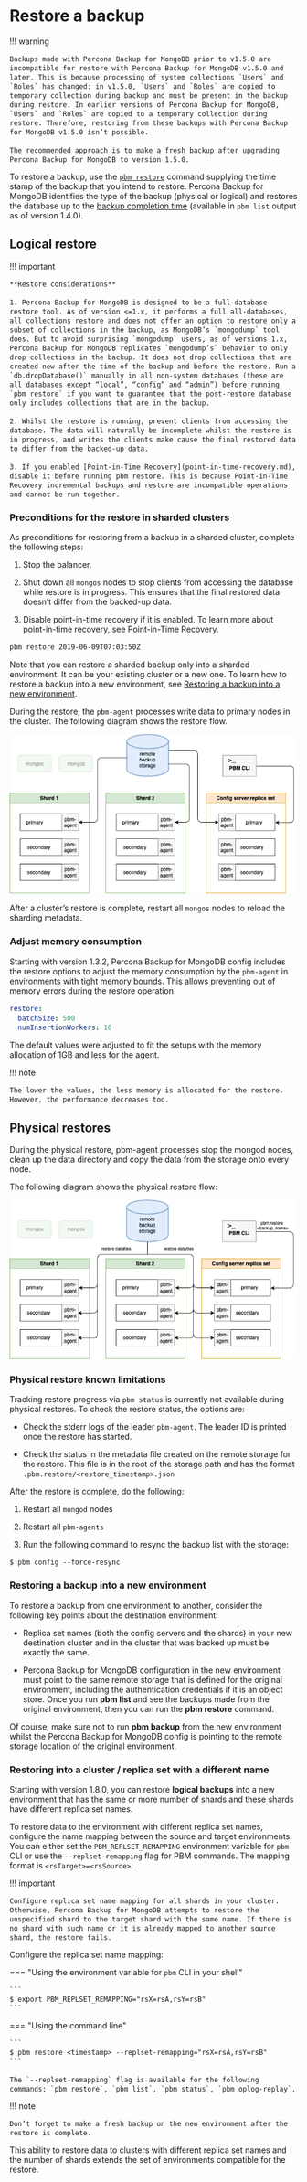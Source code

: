 # Restore a backup

!!! warning 

    Backups made with Percona Backup for MongoDB prior to v1.5.0 are incompatible for restore with Percona Backup for MongoDB v1.5.0 and later. This is because processing of system collections `Users` and `Roles` has changed: in v1.5.0, `Users` and `Roles` are copied to temporary collection during backup and must be present in the backup during restore. In earlier versions of Percona Backup for MongoDB, `Users` and `Roles` are copied to a temporary collection during restore. Therefore, restoring from these backups with Percona Backup for MongoDB v1.5.0 isn’t possible.

    The recommended approach is to make a fresh backup after upgrading Percona Backup for MongoDB to version 1.5.0.

To restore a backup, use the [`pbm restore`](../reference/pbm-commands.md#pbm-restore) command supplying the time stamp of the backup that you intend to restore. Percona Backup for MongoDB identifies the type of the backup (physical or logical) and restores the database up to the [backup completion time](../reference/glossary.md#completion-time) (available in `pbm list` output as of version 1.4.0).



## Logical restore

!!! important 

    **Restore considerations**

    1. Percona Backup for MongoDB is designed to be a full-database restore tool. As of version <=1.x, it performs a full all-databases, all collections restore and does not offer an option to restore only a subset of collections in the backup, as MongoDB’s `mongodump` tool does. But to avoid surprising `mongodump` users, as of versions 1.x, Percona Backup for MongoDB replicates `mongodump’s` behavior to only drop collections in the backup. It does not drop collections that are created new after the time of the backup and before the restore. Run a `db.dropDatabase()` manually in all non-system databases (these are all databases except “local”, “config” and “admin”) before running `pbm restore` if you want to guarantee that the post-restore database only includes collections that are in the backup.

    2. Whilst the restore is running, prevent clients from accessing the database. The data will naturally be incomplete whilst the restore is in progress, and writes the clients make cause the final restored data to differ from the backed-up data.

    3. If you enabled [Point-in-Time Recovery](point-in-time-recovery.md), disable it before running pbm restore. This is because Point-in-Time Recovery incremental backups and restore are incompatible operations and cannot be run together.

### Preconditions for the restore in sharded clusters

As preconditions for restoring from a backup in a sharded cluster, complete the following steps:

1. Stop the balancer.

2. Shut down all `mongos` nodes to stop clients from accessing the database while restore is in progress. This ensures that the final restored data doesn’t differ from the backed-up data.

3. Disable point-in-time recovery if it is enabled. To learn more about point-in-time recovery, see Point-in-Time Recovery.

```sh
pbm restore 2019-06-09T07:03:50Z
```

Note that you can restore a sharded backup only into a sharded environment. It can be your existing cluster or a new one. To learn how to restore a backup into a new environment, see [Restoring a backup into a new environment](#restoring-a-backup-into-a-new-environment).

During the restore, the `pbm-agent` processes write data to primary nodes in the cluster. The following diagram shows the restore flow.

![image](../_images/pbm-restore-shard.png)

After a cluster’s restore is complete, restart all `mongos` nodes to reload the sharding metadata.

### Adjust memory consumption

Starting with version 1.3.2, Percona Backup for MongoDB config includes the restore options to adjust the memory consumption by the `pbm-agent` in environments with tight memory bounds. This allows preventing out of memory errors during the restore operation.

```yaml
restore:
  batchSize: 500
  numInsertionWorkers: 10
```

The default values were adjusted to fit the setups with the memory allocation of 1GB and less for the agent.

!!! note 

    The lower the values, the less memory is allocated for the restore. However, the performance decreases too.

## Physical restores

During the physical restore, pbm-agent processes stop the mongod nodes, clean up the data directory and copy the data from the storage onto every node.

The following diagram shows the physical restore flow:

![image](../_images/pbm-phys-restore-shard.png)

### Physical restore known limitations

Tracking restore progress via `pbm status` is currently not available during physical restores. To check the restore status, the options are:

* Check the stderr logs of the leader `pbm-agent`. The leader ID is printed once the restore has started.

* Check the status in the metadata file created on the remote storage for the restore. This file is in the root of the storage path and has the format `.pbm.restore/<restore_timestamp>.json`

After the restore is complete, do the following:

1. Restart all `mongod` nodes

2. Restart all `pbm-agents`

3. Run the following command to resync the backup list with the storage:

 ```
 $ pbm config --force-resync
 ```       

### Restoring a backup into a new environment

To restore a backup from one environment to another, consider the following key points about the destination environment:


* Replica set names (both the config servers and the shards) in your new destination cluster and in the cluster that was backed up must be exactly the same.


* Percona Backup for MongoDB configuration in the new environment must point to the same remote storage that is defined for the original environment, including the authentication credentials if it is an object store. Once you run **pbm list** and see the backups made from the original environment, then you can run the **pbm restore** command.

Of course, make sure not to run **pbm backup** from the new environment whilst the Percona Backup for MongoDB config is pointing to the remote storage location of the original environment.

### Restoring into a cluster / replica set with a different name

Starting with version 1.8.0, you can restore **logical backups** into a new environment that has the same or more number of shards and these shards have different replica set names.

To restore data to the environment with different replica set names, configure the name mapping between the source and target environments. You can either set the `PBM_REPLSET_REMAPPING` environment variable for `pbm` CLI or use the `--replset-remapping` flag for PBM commands. The mapping format is `<rsTarget>=<rsSource>`.

!!! important

    Configure replica set name mapping for all shards in your cluster. Otherwise, Percona Backup for MongoDB attempts to restore the unspecified shard to the target shard with the same name. If there is no shard with such name or it is already mapped to another source shard, the restore fails.

Configure the replica set name mapping:


=== "Using the environment variable for `pbm` CLI in your shell"

    ```
    $ export PBM_REPLSET_REMAPPING="rsX=rsA,rsY=rsB"
    ``` 

=== "Using the command line"

    ```
    $ pbm restore <timestamp> --replset-remapping="rsX=rsA,rsY=rsB"
    ```

    The `--replset-remapping` flag is available for the following commands: `pbm restore`, `pbm list`, `pbm status`, `pbm oplog-replay`.

!!! note 

    Don’t forget to make a fresh backup on the new environment after the restore is complete.

This ability to restore data to clusters with different replica set names and the number of shards extends the set of environments compatible for the restore.

